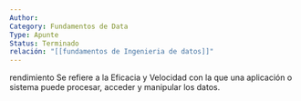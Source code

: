 ```yaml
---
Author: 
Category: Fundamentos de Data
Type: Apunte
Status: Terminado
relación: "[[fundamentos de Ingenieria de datos]]"
---
```


rendimiento Se refiere a la Eficacia y Velocidad con la que una aplicación o sistema puede procesar, acceder y manipular los datos.
